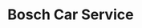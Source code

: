 ---
title: "Bosch Car Service"
url: /ciudad-autonoma-de-buenos-aires/bosch-car-service/
shop: reparación de automóviles
---